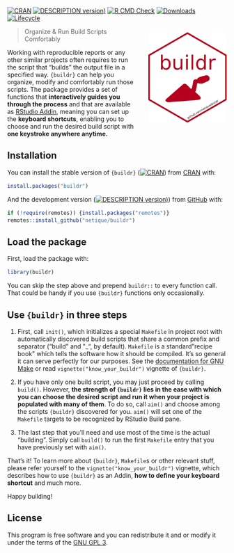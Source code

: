 
<!-- badges: start -->

[![CRAN](https://img.shields.io/cran/v/buildr?label=CRAN)](https://CRAN.R-project.org/package=buildr)
[![DESCRIPTION
version)](https://img.shields.io/github/r-package/v/netique/buildr?label=devel)](https://github.com/netique/buildr)
[![R CMD
Check](https://img.shields.io/github/workflow/status/netique/buildr/R-CMD-check)](https://github.com/netique/buildr/actions?query=workflow%3AR-CMD-check)
[![Downloads](https://cranlogs.r-pkg.org/badges/grand-total/buildr)](https://cranlogs.r-pkg.org/)
[![Lifecycle](https://img.shields.io/badge/lifecycle-maturing-blue.svg)](https://www.tidyverse.org/lifecycle/#maturing)

<!-- badges: end -->


<img src="man/figures/logo.png" width="180" style="float: right; margin: 10px 0px 10px 30px;"/>

> Organize & Run Build Scripts Comfortably


<!-- Warning! This development version is under construction, use the stable CRAN release, or install this development release with caution. Everything should work as intended if you see the green ![](https://img.shields.io/badge/build-passing-brightgreen) badge. Basic documentation is provided as well. -->

Working with reproducible reports or any other similar projects often
requires to run the script that “builds” the output file in a specified
way. `{buildr}` can help you organize, modify and comfortably run those
scripts. The package provides a set of functions that **interactively
guides you through the process** and that are available as [RStudio
Addin](https://rstudio.github.io/rstudioaddins/), meaning you can set up
the **keyboard shortcuts**, enabling you to choose and run the desired
build script with **one keystroke anywhere anytime.**

## Installation

You can install the stable version of `{buildr}`
([![CRAN](https://img.shields.io/cran/v/buildr?label=CRAN)](https://CRAN.R-project.org/package=buildr))
from [CRAN](https://CRAN.R-project.org/package=buildr) with:

``` r
install.packages("buildr")
```

And the development version ([![DESCRIPTION
version)](https://img.shields.io/github/r-package/v/netique/buildr?label=devel)](https://github.com/netique/buildr))
from [GitHub](https://github.com/netique/buildr) with:

``` r
if (!require(remotes)) {install.packages("remotes")}
remotes::install_github("netique/buildr")
```

## Load the package

First, load the package with:

``` r
library(buildr)
```

You can skip the step above and prepend `buildr::` to every function
call. That could be handy if you use `{buildr}` functions only
occasionally.

## Use `{buildr}` in three steps

1.  First, call `init()`, which initializes a special `Makefile` in
    project root with automatically discovered build scripts that share
    a common prefix and separator (“build” and "\_“, by default).
    `Makefile` is a standard”recipe book" which tells the software how
    it should be compiled. It’s so general it can serve perfectly for
    our purposes. See the [documentation for GNU
    Make](https://www.gnu.org/software/make/manual/html_node/) or read
    `vignette("know_your_buildr")` vignette of `{buildr}`.

2.  If you have only one build script, you may just proceed by calling
    `build()`. However, **the strength of `{buildr}` lies in the ease
    with which you can choose the desired script and run it when your
    project is populated with many of them**. To do so, call `aim()` and
    choose among the scripts `{buildr}` discovered for you. `aim()` will
    set one of the `Makefile` targets to be recognized by RStudio Build
    pane.

3.  The last step that you’ll need and use most of the time is the
    actual “building”. Simply call `build()` to run the first `Makefile`
    entry that you have previously set with `aim()`.

That’s it! To learn more about `{buildr}`, `Makefile`s or other relevant
stuff, please refer yourself to the `vignette("know_your_buildr")`
vignette, which describes how to use `{buildr}` as an Addin, **how to
define your keyboard shortcut** and much more.

Happy building!

## License

This program is free software and you can redistribute it and or modify
it under the terms of the [GNU GPL
3](https://www.gnu.org/licenses/gpl-3.0.en.html).
